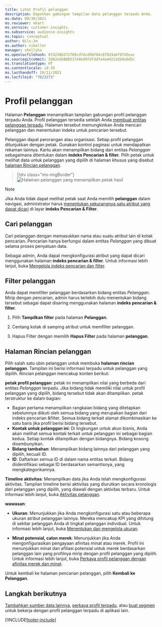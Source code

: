 ```yaml
---
title: Lihat Profil pelanggan
description: Dapatkan gabungan tampilan data pelanggan terpadu Anda.
ms.date: 09/30/2021
ms.reviewer: mhart
ms.service: customer-insights
ms.subservice: audience-insights
ms.topic: conceptual
author: Nils-2m
ms.author: nikeller
manager: shellyha
ms.openlocfilehash: 07d2206372f89cd7dcd9df84c87024a6f87d5eac
ms.sourcegitcommit: 5d82e5b808517e0e99fdfdd7e4a4422a5b8ebd5c
ms.translationtype: HT
ms.contentlocale: id-ID
ms.lasthandoff: 10/11/2021
ms.locfileid: "7623273"
---
```

# <a name="customer-profiles"></a>Profil pelanggan

Halaman **Pelanggan** menampilkan tampilan gabungan profil pelanggan terpadu Anda. Profil pelanggan tersedia setelah Anda [membuat entitas pelanggan terpadu](data-unification.md). Halaman tersebut memungkinkan Anda mencari pelanggan dan menentukan indeks untuk pencarian tersebut.

Pelanggan dapat perorangan atau organisasi. Setiap profil pelanggan ditunjukkan dengan petak. Gunakan kontrol paginasi untuk mendapatkan rekaman lainnya. Kartu akan menampilkan bidang dari entitas *Pelanggan* sebagaimana ditentukan dalam **indeks Pencarian & filter**. Pilih petak untuk melihat data untuk pelanggan yang dipilih di halaman khusus yang disebut [halaman Rincian pelanggan](customer-profiles.md#customer-details-page).

> [!div class="mx-imgBorder"] 
> ![Halaman pelanggan yang menampilkan petak hasil](media/customers-page-result-tiles-B2C.png "Halaman pelanggan yang menampilkan petak hasil")

> [!NOTE]
> Jika Anda tidak dapat melihat petak saat Anda memilih **pelanggan** dalam navigasi, administrator harus [menentukan sekurangnya satu atribut yang dapat dicari](search-filter-index.md) di layar **indeks Pencarian & Filter**.

## <a name="search-for-customers"></a>Cari pelanggan

Cari pelanggan dengan memasukkan nama atau suatu atribut lain di kotak pencarian. Pencarian hanya berfungsi dalam entitas _Pelanggan_ yang dibuat selama proses penyatuan data.

Sebagai admin, Anda dapat mengkonfigurasi atribut yang dapat dicari menggunakan halaman **indeks pencarian & filter**. Untuk informasi lebih lanjut, buka [Mengelola indeks pencarian dan filter](search-filter-index.md).

## <a name="filter-customers"></a>Filter pelanggan

Anda dapat memfilter pelanggan berdasarkan bidang entitas _Pelanggan_. Mirip dengan pencarian, admin harus terlebih dulu menentukan bidang tersebut sebagai dapat disaring menggunakan halaman **indeks pencarian & filter**.

1. Pilih **Tampilkan filter** pada halaman **Pelanggan**.

1. Centang kotak di samping atribut untuk memfilter pelanggan.

1. Hapus Filter dengan memilih **Hapus Filter** pada halaman **pelanggan**.

## <a name="customer-details-page"></a>Halaman Rincian pelanggan

Pilih salah satu ubin pelanggan untuk membuka **halaman rincian pelanggan**. Tampilan ini berisi informasi terpadu untuk pelanggan yang dipilih. Rincian pelanggan mencakup konten berikut:

**petak profil pelanggan**: petak ini menampilkan nilai yang berbeda dari entitas _Pelanggan_ terpadu. Jika bidang tidak memiliki nilai untuk profil pelanggan yang dipilih, bidang tersebut tidak akan ditampilkan. petak terstruktur ke dalam bagian:  
  - Bagian pertama menampilkan rangkaian bidang yang ditetapkan sebelumnya diikuti oleh semua bidang yang merupakan bagian dari indeks pencarian &filter. Semua bidang terkait alamat dikombinasikan ke satu baris jika profil berisi bidang tersebut. 
  - **Kontak untuk pelanggan ini**: Di lingkungan untuk akun bisnis, Anda akan melihat semua kontak terkait untuk pelanggan ini sebagai bagian kedua. Setiap kontak ditampilkan dengan bidangnya. Bidang kosong disembunyikan.
  - **Bidang tambahan**: Menampilkan bidang lainnya dari pelanggan yang dipilih, kecuali ID. 
  - **ID**: Daftarkan semua ID di dalam nama entitas terkait. Bidang diidentifikasi sebagai ID berdasarkan semantisnya, yang mengkategorikannya.

**Timeline aktivitas**: Menampilkan data jika Anda telah mengkonfigurasi aktivitas. Tampilan timeline berisi aktivitas yang diurutkan secara kronologis dari pelanggan yang dipilih, yang diawali dengan aktivitas terbaru. Untuk informasi lebih lanjut, buka [Aktivitas pelanggan](activities.md).

**wawasan**:  
  - **Ukuran**: Menunjukkan jika Anda mengkonfigurasi satu atau beberapa ukuran atribut pelanggan lainnya. Mereka mencakup KPI yang dihitung di sekitar pelanggan Anda di tingkat pelanggan individual. Untuk informasi lebih lanjut, buka [Menentukan dan mengelola ukuran](measures.md).

  - **Minat potensial, calon merek**: Menunjukkan jika Anda mengonfigurasikan pengayaan afinitas minat atau merek. Profil ini menunjukkan minat dan afiliasi potensial untuk merek berdasarkan pelanggan lain yang profilnya mirip dengan profil pelanggan yang dipilih. Untuk informasi lebih lanjut, buka [Perkaya profil pelanggan dengan afinitas merek dan minat](enrichment-microsoft.md).

Untuk kembali ke halaman pencarian pelanggan, pilih **Kembali ke Pelanggan**.

## <a name="next-steps"></a>Langkah berikutnya

[Tambahkan sumber data lainnya](data-sources.md), [perkaya profil terpadu](enrichment-hub.md), atau [buat segmen](segments.md) untuk bekerja dengan profil pelanggan terpadu di aplikasi lain.


[!INCLUDE[footer-include](../includes/footer-banner.md)]
